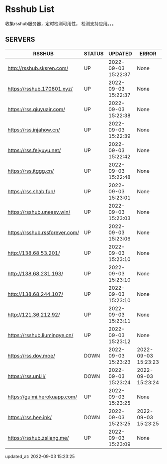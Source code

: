# Rsshub List

收集rsshub服务器，定时检测可用性， 检测支持应用。。。


## SERVERS

|  RSSHUB   | STATUS  | UPDATED  | ERROR  | TWITTER |  
|  ----  | ----  | ----  | ----  | ---- |  
| http://rsshub.sksren.com/ | UP | 2022-09-03 15:22:37 | None |OK|  
| https://rsshub.170601.xyz/ | UP | 2022-09-03 15:22:37 | None |OK|  
| https://rss.qiuyuair.com/ | UP | 2022-09-03 15:22:38 | None ||  
| https://rss.injahow.cn/ | UP | 2022-09-03 15:22:39 | None ||  
| https://rss.feiyuyu.net/ | UP | 2022-09-03 15:22:42 | None ||  
| https://rss.itggg.cn/ | UP | 2022-09-03 15:22:48 | None ||  
| https://rss.shab.fun/ | UP | 2022-09-03 15:23:01 | None |OK|  
| https://rsshub.uneasy.win/ | UP | 2022-09-03 15:23:03 | None |OK|  
| https://rsshub.rssforever.com/ | UP | 2022-09-03 15:23:06 | None |OK|  
| http://138.68.53.201/ | UP | 2022-09-03 15:23:10 | None ||  
| http://138.68.231.193/ | UP | 2022-09-03 15:23:10 | None ||  
| http://138.68.244.107/ | UP | 2022-09-03 15:23:10 | None ||  
| http://121.36.212.92/ | UP | 2022-09-03 15:23:11 | None ||  
| https://rsshub.liumingye.cn/ | UP | 2022-09-03 15:23:12 | None ||  
| https://rss.dov.moe/ | DOWN | 2022-09-03 15:23:23 | 2022-09-03 15:23:23 |  
| https://rss.unl.li/ | DOWN | 2022-09-03 15:23:24 | 2022-09-03 15:23:24 |  
| https://guimi.herokuapp.com/ | UP | 2022-09-03 15:23:25 | None ||  
| https://rss.hee.ink/ | DOWN | 2022-09-03 15:23:25 | 2022-09-03 15:23:25 |  
| https://rsshub.zsliang.me/ | UP | 2022-09-03 15:23:09 | None |OK|  
  

updated_at: 2022-09-03 15:23:25  
